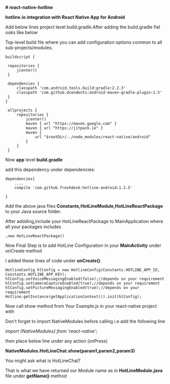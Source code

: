 **# react-native-hotline**

**hotline.io integration with React Native App for Android**


Add below lines project level build.gradle.After adding the build.gradle fiel ooks like below

Top-level build file where you can add configuration options common to all sub-projects/modules.




    
    buildscript {
    
     repositories {
         jcenter()
     }

     dependencies {
         classpath 'com.android.tools.build:gradle:2.2.3'
         classpath 'com.github.dcendents:android-maven-gradle-plugin:1.5'
     }
    }

     allprojects {
         repositories {
             jcenter()
             maven { url "https://maven.google.com" }
             maven { url "https://jitpack.io" }
             maven {
                 url "$rootDir/../node_modules/react-native/android"
             }
         }
     }
Now **app** level **build.gradle**


add this dependency under dependencies:

    dependencies{
        ....
        compile 'com.github.freshdesk:hotline-android:1.2.5'
    
    }


Add the  above java files **Constants,HotLineModule,HotLineReactPackage** to your Java source folder.


After addding,include your HotLineReactPackage to MainApplication where all your packages includes

    ,new HotLineReactPackage()



Now Final Step is to add HotLine Configuration in your **MainActivity** under onCreate method

I added these lines of code under **onCreate()**.
 
    HotlineConfig hlConfig = new HotlineConfig(Constants.HOTLINE_APP_ID, Constants.HOTLINE_APP_KEY);
    hlConfig.setVoiceMessagingEnabled(false);//depends on your requirement
    hlConfig.setCameraCaptureEnabled(true);//depends on your requirement
    hlConfig.setPictureMessagingEnabled(true);//depends on your requirement
    Hotline.getInstance(getApplicationContext()).init(hlConfig);


Now call  show method from Your Example.js in your react-native project 
with

Don't forget to import NativeModules before calling
i.e add
the following line 

_import {NativeModules} from 'react-native';_

then place below line under any action (onPress)

**NativeModules.HotLineChat.show(param1,param2,param3)**


You might ask what is  HotLineChat?

That is what we have returned our Module name as in **HotLineModule.java** file  under **getName()** method

